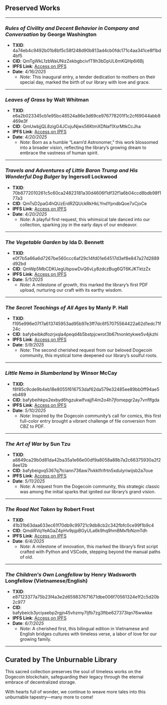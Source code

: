 ## Preserved Works

---

### *Rules of Civility and Decent Behavior in Company and Conversation* by George Washington

- **TXID**: 4a74eb4c9492b01b8bf5c58f248d90b813ad4cb0fdc171c4aa341ce8f1bd4bf5
- **CID**: QmTgWkL1zbWaUNizZekbgbcivfT9h3bDpUL6mKQHp6i6Bj
- **IPFS Link**: [Access on IPFS](https://dweb.link/ipfs/QmTgWkL1zbWaUNizZekbgbcivfT9h3bDpUL6mKQHp6i6Bj)
- **Date**: _4/16/2025_
  - *Note*: This inaugural entry, a tender dedication to mothers on their special day, marked the birth of our library with love and grace.

---

### *Leaves of Grass* by Walt Whitman

- **TXID**: e6a2b023345cb1e95bc48524a86e3d69ce976778201f1c2cf69044abb8469e3f
- **CID**: QmUwbjjQL8zigG4JCojuNjws56KtmXDNaf1XsrMtkCcJha
- **IPFS Link**: [Access on IPFS](https://dweb.link/ipfs/QmUwbjjQL8zigG4JCojuNjws56KtmXDNaf1XsrMtkCcJha)
- **Date**: _4/20/2025_
  - *Note*: Born as a humble “Learn’d Astronomer,” this work blossomed into a broader vision, reflecting the library’s growing dream to embrace the vastness of human spirit.

---

### *Travels and Adventures of Little Baron Trump and His Wonderful Dog Bulger* by Ingersoll Lockwood

- **TXID**: 70b8772010261c5c60ca24823181a30d4606f1df32f1a6b04ccd8bdb98f177a3
- **CID**: QmTsD2paG4hQUzErdRZQUckRkHkLYndYpndbQoe7xCjoCe
- **IPFS Link**: [Access on IPFS](https://dweb.link/ipfs/QmTsD2paG4hQUzErdRZQUckRkHkLYndYpndbQoe7xCjoCe)
- **Date**: _4/20/2025_
  - *Note*: A playful first request, this whimsical tale danced into our collection, sparking joy in the early days of our endeavor.

---

### *The Vegetable Garden* by Ida D. Bennett

- **TXID**: e0f7b5a66a6d7267be560ccc6af29c14fd01e64517d3ef8e847a27d2889d92bd
- **CID**: QmWp5MbCDKUegUbpswDvQ6vLy8zdczBug6QT6KJKTktzZx
- **IPFS Link**: [Access on IPFS](https://dweb.link/ipfs/QmWp5MbCDKUegUbpswDvQ6vLy8zdczBug6QT6KJKTktzZx)
- **Date**: _5/1/2025_
  - *Note*: A milestone of growth, this marked the library’s first PDF upload, nurturing our craft with its earthy wisdom.

---

### *The Secret Teachings of All Ages* by Manly P. Hall

- **TXID**: f195e996e07f7a613745953ad95b97e3ff7dc6f57075564422a62d1edc71f24c
- **CID**: bafybeibkdfozrjxqla4peqd4b5bstpjcwrot3b67tnonktykwe5v4jkzhi
- **IPFS Link**: [Access on IPFS](https://dweb.link/ipfs/bafybeibkdfozrjxqla4peqd4b5bstpjcwrot3b67tnonktykwe5v4jkzhi)
- **Date**: _5/9/2025_
  - *Note*: The second cherished request from our beloved Dogecoin community, this mystical tome deepened our library’s soulful roots.

---

### *Little Nemo in Slumberland* by Winsor McCay

- **TXID**: f8f85c9cde9b4eb18e8055f616753daf62da579e32485ee89bb0ff94ae5eb469
- **CID**: bafybeihkps2exbyd6hgzukwlfvajjfi4m2o4h7jfomepgr2ay7vnflfgda
- **IPFS Link**: [Access on IPFS](https://dweb.link/ipfs/bafybeihkps2exbyd6hgzukwlfvajjfi4m2o4h7jfomepgr2ay7vnflfgda)
- **Date**: _5/10/2025_
  - *Note*: Inspired by the Dogecoin community’s call for comics, this first full-color entry brought a vibrant challenge of file conversion from CBZ to PDF.

---

### *The Art of War* by Sun Tzu

- **TXID**: a8849ca29b0d81da42ba35a1e66e00df9a8058a88b7a2c66375930a2f28ee12b
- **CID**: bafybeigvq5367q7tciann736aw7lvkklfrifrtn5xdulyriwijsb2a7oue
- **IPFS Link**: [Access on IPFS](https://dweb.link/ipfs/bafybeigvq5367q7tciann736aw7lvkklfrifrtn5xdulyriwijsb2a7oue)
- **Date**: _5/11/2025_
  - *Note*: A request from the Dogecoin community, this strategic classic was among the initial sparks that ignited our library’s grand vision.

---

### *The Road Not Taken* by Robert Frost

- **TXID**: 41b31b63daa633ec61f70db9c99721c9db8cb2c342fbfc0ce99f1b9c4
- **CID**: QmdiRVqYeAGaZ4pHv9pjpBGyULa6k9hq9hmBMxfbNzmTdh
- **IPFS Link**: [Access on IPFS](https://dweb.link/ipfs/QmdiRVqYeAGaZ4pHv9pjpBGyULa6k9hq9hmBMxfbNzmTdh)
- **Date**: _6/4/2025_
  - *Note*: A milestone of innovation, this marked the library’s first script crafted with Python and VSCode, stepping beyond the manual paths of old.

---

### *The Children's Own Longfellow* by Henry Wadsworth Longfellow (Vietnamese/English)

- **TXID**: e87123377a75b23f4a3e2d659837671671dbe006f70561324e1f2c5d20b2c977
- **CID**: bafybeicb3yciyaebp2rgjn45vhzmy7ljfb7zg3ftbe627373lqn76wwkke
- **IPFS Link**: [Access on IPFS](https://dweb.link/ipfs/bafybeicb3yciyaebp2rgjn45vhzmy7ljfb7zg3ftbe627373lqn76wwkke)
- **Date**: _6/7/2025_
  - *Note*: A cherished first, this bilingual edition in Vietnamese and English bridges cultures with timeless verse, a labor of love for our growing family.

---

## Curated by The Unburnable Library
This sacred collection preserves the soul of timeless works on the Dogecoin blockchain, safeguarding their legacy through the eternal embrace of decentralized storage. 

With hearts full of wonder, we continue to weave more tales into this unburnable tapestry—many more to come!
